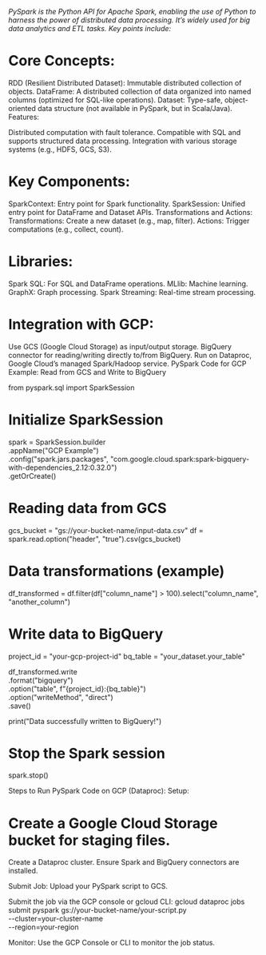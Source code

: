 *PySpark is the Python API for Apache Spark, enabling the use of Python to harness the power of distributed data processing. It’s widely used for big data analytics and ETL tasks. Key points include:*

# Core Concepts:
RDD (Resilient Distributed Dataset): Immutable distributed collection of objects.
DataFrame: A distributed collection of data organized into named columns (optimized for SQL-like operations).
Dataset: Type-safe, object-oriented data structure (not available in PySpark, but in Scala/Java).
Features:

Distributed computation with fault tolerance.
Compatible with SQL and supports structured data processing.
Integration with various storage systems (e.g., HDFS, GCS, S3).

# Key Components:
SparkContext: Entry point for Spark functionality.
SparkSession: Unified entry point for DataFrame and Dataset APIs.
Transformations and Actions:
Transformations: Create a new dataset (e.g., map, filter).
Actions: Trigger computations (e.g., collect, count).

# Libraries:
Spark SQL: For SQL and DataFrame operations.
MLlib: Machine learning.
GraphX: Graph processing.
Spark Streaming: Real-time stream processing.

# Integration with GCP:
Use GCS (Google Cloud Storage) as input/output storage.
BigQuery connector for reading/writing directly to/from BigQuery.
Run on Dataproc, Google Cloud’s managed Spark/Hadoop service.
PySpark Code for GCP Example: Read from GCS and Write to BigQuery

from pyspark.sql import SparkSession

# Initialize SparkSession
spark = SparkSession.builder \
    .appName("GCP Example") \
    .config("spark.jars.packages", "com.google.cloud.spark:spark-bigquery-with-dependencies_2.12:0.32.0") \
    .getOrCreate()

# Reading data from GCS
gcs_bucket = "gs://your-bucket-name/input-data.csv"
df = spark.read.option("header", "true").csv(gcs_bucket)

# Data transformations (example)
df_transformed = df.filter(df["column_name"] > 100).select("column_name", "another_column")

# Write data to BigQuery
project_id = "your-gcp-project-id"
bq_table = "your_dataset.your_table"

df_transformed.write \
    .format("bigquery") \
    .option("table", f"{project_id}:{bq_table}") \
    .option("writeMethod", "direct") \
    .save()

print("Data successfully written to BigQuery!")

# Stop the Spark session
spark.stop()

Steps to Run PySpark Code on GCP (Dataproc):
Setup:
# Create a Google Cloud Storage bucket for staging files.
Create a Dataproc cluster.
Ensure Spark and BigQuery connectors are installed.

Submit Job:
Upload your PySpark script to GCS.

Submit the job via the GCP console or gcloud CLI:
gcloud dataproc jobs submit pyspark gs://your-bucket-name/your-script.py \
    --cluster=your-cluster-name \
    --region=your-region

Monitor:
Use the GCP Console or CLI to monitor the job status.
